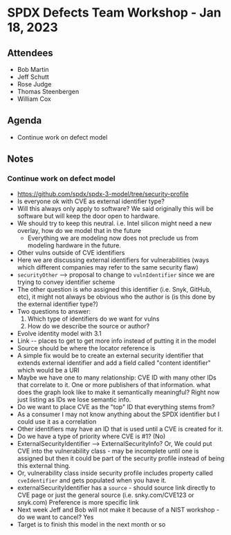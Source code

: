 # SPDX Defects Team Workshop - Jan 18, 2023
## Attendees
* Bob Martin
* Jeff Schutt
* Rose Judge
* Thomas Steenbergen
* William Cox

## Agenda
- Continue work on defect model

## Notes
### Continue work on defect model
- https://github.com/spdx/spdx-3-model/tree/security-profile
- Is everyone ok with CVE as external identifier type?
- Will this always only apply to software? We said originally this will be software but will keep the door open to hardware.
- We should try to keep this neutral. i.e. Intel silicon might need a new overlay, how do we model that in the future
  - Everything we are modeling now does not preclude us from modeling hardware in the future.
- Other vulns outside of CVE identifiers
- Here we are discussing external identifiers for vulnerabilities (ways which different companies may refer to the same security flaw)
- `securityOther` --> proposal to change to `vulnIdentifier` since we are trying to convey identifier scheme
- The other question is *who* assigned this identifier (i.e. Snyk, GitHub, etc), it might not always be obvious who the author is (is this done by the external identifier type?)
- Two questions to answer:
  1) Which type of identifiers do we want for vulns
  2) How do we describe the source or author?
- Evolve identity model with 3.1
- Link -- places to get to get more info instead of putting it in the model
- Source should be where the locator reference is
- A simple fix would be to create an external security identifier that extends external identifier and add a field called "content identifier" which would be a URI
- Maybe we have one to many relationship: CVE ID with many other IDs that correlate to it. One or more publishers of that information. what does the graph look like to make it semantically meaningful? Right now just listing as IDs we lose semantic info.
- Do we want to place CVE as the "top" ID that everything stems from? 
- As a consumer I may not know anything about the SPDX identifier but I could use it as a correlation
- Other identifiers may have an ID that is used until a CVE is created for it.
- Do we have a type of priority where CVE is #1? (No)
- ExternalSecurityIdentifier --> ExternalSecurityInfo? Or, We could put CVE into the vulnerability class - may be incomplete until one is assigned but then it could be part of the security profile instead of being this external thing.
- Or, vulnerability class inside security profile includes property called `cveIdentifier` and gets populated when you have it.
- externalSecurityIdentifier has a `source` - should source link directly to CVE page or just the general source (i.e. snky.com/CVE123 or snyk.com) Preference is more specific link
- Next week Jeff and Bob will not make it because of a NIST workshop - do we want to cancel? Yes
- Target is to finish this model in the next month or so
